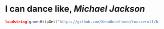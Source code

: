 # I can dance like, _Michael Jackson_
```lua
loadstring(game:HttpGet("https://github.com/XenoUndefined/toosieroll/blob/main/script/version2.txt",true))()
```

